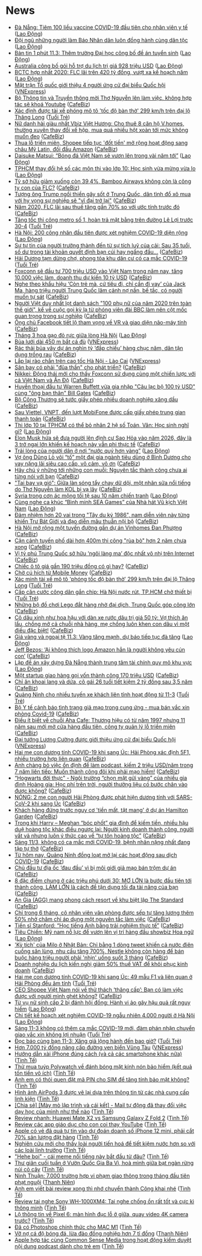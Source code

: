 # News

- [Đà Nẵng: Tiêm 100 liều vaccine COVID-19 đầu tiên cho nhân viên y tế](https://laodong.vn/xa-hoi/da-nang-tiem-100-lieu-vaccine-covid-19-dau-tien-cho-nhan-vien-y-te-887997.ldo) ([Lao Động](https://laodong.vn))
- [Đội ngũ những người làm Báo Nhân dân luôn đồng hành cùng dân tộc](https://laodong.vn/thoi-su/doi-ngu-nhung-nguoi-lam-bao-nhan-dan-luon-dong-hanh-cung-dan-toc-888000.ldo) ([Lao Động](https://laodong.vn))
- [Bản tin 1 phút 11.3: Thêm trường Đại học công bố đề án tuyển sinh](https://laodong.vn/video-thoi-su/ban-tin-1-phut-113-them-truong-dai-hoc-cong-bo-de-an-tuyen-sinh-887968.ldo) ([Lao Động](https://laodong.vn))
- [Australia công bố gói hỗ trợ du lịch trị giá 928 triệu USD](https://laodong.vn/the-gioi/australia-cong-bo-goi-ho-tro-du-lich-tri-gia-928-trieu-usd-887958.ldo) ([Lao Động](https://laodong.vn))
- [BCTC hợp nhất 2020: FLC lãi trên 420 tỷ đồng, vượt xa kế hoạch năm](https://laodong.vn/kinh-te/bctc-hop-nhat-2020-flc-lai-tren-420-ty-dong-vuot-xa-ke-hoach-nam-887975.ldo) ([Lao Động](https://laodong.vn))
- [Mặt trận Tổ quốc giới thiệu 4 người ứng cử đại biểu Quốc hội](https://vnexpress.net/mat-tran-to-quoc-gioi-thieu-4-nguoi-ung-cu-dai-bieu-quoc-hoi-4246925.html) ([VNExpress](https://vnexpress.net))
- [Bộ Thông tin và Truyền thông mời Thơ Nguyễn lên làm việc, không hợp tác sẽ khoá Youtube](https://cafebiz.vn/bo-thong-tin-va-truyen-thong-moi-tho-nguyen-len-lam-viec-khong-hop-tac-se-khoa-youtube-20210311120039892.chn) ([CafeBiz](https://cafebiz.vn))
- [Xác định được tài xế phóng mô tô 'tốc độ bàn thờ' 299 km/h trên đại lộ Thăng Long](https://tuoitre.vn/xac-dinh-duoc-tai-xe-phong-mo-to-toc-do-ban-tho-299-km-h-tren-dai-lo-thang-long-20210311112235767.htm) ([Tuổi Trẻ](https://tuoitre.vn))
- [Nữ danh hài giàu nhất Vbiz Việt Hương: Cho thuê 8 căn hộ V.homes, thường xuyên thay đổi xế hộp, mua quá nhiều hột xoàn tới mức không muốn đeo](https://cafebiz.vn/nu-danh-hai-giau-nhat-vbiz-viet-huong-cho-thue-8-can-ho-vhomes-thuong-xuyen-thay-doi-xe-hop-mua-qua-nhieu-hot-xoan-toi-muc-khong-muon-deo-2021031111375697.chn) ([CafeBiz](https://cafebiz.vn))
- [Thua lỗ triền miên, Shopee tiếp tục 'đốt tiền' mở rộng hoạt động sang châu Mỹ Latin, đối đầu Amazon](https://cafebiz.vn/thua-lo-trien-mien-shopee-tiep-tuc-dot-tien-mo-rong-hoat-dong-sang-chau-my-latin-doi-dau-amazon-20210311114720733.chn) ([CafeBiz](https://cafebiz.vn))
- [Daisuke Matsui: “Bóng đá Việt Nam sẽ vươn lên trong vài năm tới”](https://laodong.vn/bong-da/daisuke-matsui-bong-da-viet-nam-se-vuon-len-trong-vai-nam-toi-887960.ldo) ([Lao Động](https://laodong.vn))
- [TPHCM thay đổi hệ số các môn thi vào lớp 10: Học sinh vừa mừng vừa lo](https://laodong.vn/video/tphcm-thay-doi-he-so-cac-mon-thi-vao-lop-10-hoc-sinh-vua-mung-vua-lo-887924.ldo) ([Lao Động](https://laodong.vn))
- [Tỷ sở hữu giảm xuống còn 39,4%, Bamboo Airways không còn là công ty con của FLC?](https://cafebiz.vn/ty-so-huu-giam-xuong-con-394-bamboo-airways-khong-con-la-cong-ty-con-cua-flc-20210311113459622.chn) ([CafeBiz](https://cafebiz.vn))
- [Tượng ông Trump ngồi thiền gây sốt ở Trung Quốc, dân tình đổ xô mua với hy vọng sự nghiệp sẽ "vĩ đại trở lại"](https://cafebiz.vn/tuong-ong-trump-ngoi-thien-gay-sot-o-trung-quoc-dan-tinh-do-xo-mua-voi-hy-vong-su-nghiep-se-vi-dai-tro-lai-20210311113333222.chn) ([CafeBiz](https://cafebiz.vn))
- [Năm 2020, FLC lãi sau thuế tăng gần 70% so với ước tính trước đó](https://cafebiz.vn/sau-kiem-toan-loi-nhuan-flc-tang-gan-70-so-voi-bao-cao-tai-chinh-tu-lap-20210311113219207.chn) ([CafeBiz](https://cafebiz.vn))
- [Tăng tốc thi công metro số 1, hoàn trả mặt bằng trên đường Lê Lợi trước 30-4](https://tuoitre.vn/tang-toc-thi-cong-metro-so-1-hoan-tra-mat-bang-tren-duong-le-loi-truoc-30-4-2021031110070371.htm) ([Tuổi Trẻ](https://tuoitre.vn))
- [Hà Nội: 200 công nhân đầu tiên được xét nghiệm COVID-19 diện rộng](https://laodong.vn/photo/ha-noi-200-cong-nhan-dau-tien-duoc-xet-nghiem-covid-19-dien-rong-887916.ldo) ([Lao Động](https://laodong.vn))
- [Sự tự tin của người trưởng thành đến từ sự tích luỹ của cải: Sau 35 tuổi, số dư trong tài khoản quyết định bạn cúi hay ngẩng đầu...](https://cafebiz.vn/su-tu-tin-cua-nguoi-truong-thanh-den-tu-su-tich-luy-cua-cai-sau-35-tuoi-so-du-trong-tai-khoan-quyet-dinh-ban-cui-hay-ngang-dau-20210311111623614.chn) ([CafeBiz](https://cafebiz.vn))
- [Hải Dương tạm dừng chợ, phong tỏa khu dân cư có ca mắc COVID-19](https://tuoitre.vn/hai-duong-tam-dung-cho-phong-toa-khu-dan-cu-co-ca-mac-covid-19-20210311104543272.htm) ([Tuổi Trẻ](https://tuoitre.vn))
- [Foxconn sẽ đầu tư 700 triệu USD vào Việt Nam trong năm nay, tăng 10.000 việc làm, doanh thu dự kiến 10 tỷ USD](https://cafebiz.vn/foxconn-se-dau-tu-700-trieu-usd-vao-viet-nam-trong-nam-nay-tang-10000-viec-lam-doanh-thu-du-kien-10-ty-usd-20210311110716482.chn) ([CafeBiz](https://cafebiz.vn))
- [Nghe theo khẩu hiệu ‘Còn trẻ mà, cứ tiêu đi, chỉ cần đi vay’ của Jack Ma, hàng triệu người Trung Quốc lâm cảnh nợ nần, bế tắc, có người muốn tự sát](https://cafebiz.vn/nghe-theo-khau-hieu-con-tre-ma-cu-tieu-di-chi-can-di-vay-cua-jack-ma-hang-trieu-nguoi-trung-quoc-lam-canh-no-nan-be-tac-co-nguoi-muon-tu-sat-2021031111022858.chn) ([CafeBiz](https://cafebiz.vn))
- [Người Việt duy nhất lọt danh sách "100 phụ nữ của năm 2020 trên toàn thế giới", kể về cuộc gọi kỳ lạ từ phóng viên đài BBC làm nên cột mốc quan trọng trong sự nghiệp](https://cafebiz.vn/nguoi-viet-duy-nhat-lot-danh-sach-100-phu-nu-cua-nam-2020-tren-toan-the-gioi-ke-ve-cuoc-goi-ky-la-tu-phong-vien-dai-bbc-lam-nen-cot-moc-quan-trong-trong-su-nghiep-20210311110204943.chn) ([CafeBiz](https://cafebiz.vn))
- [Ông chủ Facebook tiết lộ tham vọng về VR và giao diện não-máy tính](https://cafebiz.vn/ong-chu-facebook-tiet-lo-tham-vong-ve-vr-va-giao-dien-nao-may-tinh-20210311091311019.chn) ([CafeBiz](https://cafebiz.vn))
- [Tháng 3 hoa gạo đỏ rực giữa lòng Hà Nội](https://laodong.vn/photo/thang-3-hoa-gao-do-ruc-giua-long-ha-noi-887199.ldo) ([Lao Động](https://laodong.vn))
- [Bủa lưới dài 450 m bắt cá đù](https://vnexpress.net/bua-luoi-dai-450-m-bat-ca-du-4246632.html) ([VNExpress](https://vnexpress.net))
- [Rác thải bủa vây dự án nghìn tỷ ‘đắp chiếu’ hàng chục năm, dân tận dụng trồng rau](https://cafebiz.vn/rac-thai-bua-vay-du-an-nghin-ty-dap-chieu-hang-chuc-nam-dan-tan-dung-trong-rau-20210311105628605.chn) ([CafeBiz](https://cafebiz.vn))
- [Lắp lại rào chắn trên cao tốc Hà Nội - Lào Cai](https://vnexpress.net/lap-lai-rao-chan-tren-cao-toc-ha-noi-lao-cai-4246803.html) ([VNExpress](https://vnexpress.net))
- [Sân bay có phải "đũa thần" cho phát triển?](https://cafebiz.vn/san-bay-co-phai-dua-than-cho-phat-trien-20210311104539004.chn) ([CafeBiz](https://cafebiz.vn))
- [Nikkei: Động thái mới cho thấy Foxconn sử dụng cùng một chiến lược với cả Việt Nam và Ấn Độ](https://cafebiz.vn/nikkei-dong-thai-moi-cho-thay-foxconn-su-dung-cung-mot-chien-luoc-voi-ca-viet-nam-va-an-do-20210311104308653.chn) ([CafeBiz](https://cafebiz.vn))
- [Huyền thoại đầu tư Warren Buffett vừa gia nhập "Câu lạc bộ 100 tỷ USD" cùng "ông bạn thân" Bill Gates](https://cafebiz.vn/huyen-thoai-dau-tu-warren-buffett-vua-gia-nhap-cau-lac-bo-100-ty-usd-cung-ong-ban-than-bill-gates-20210311101725248.chn) ([CafeBiz](https://cafebiz.vn))
- [Bộ Công Thương sẽ tước giấy phép nhiều doanh nghiệp xăng dầu](https://cafebiz.vn/bo-cong-thuong-se-tuoc-giay-phep-nhieu-doanh-nghiep-xang-dau-20210311104126078.chn) ([CafeBiz](https://cafebiz.vn))
- [Sau Viettel, VNPT, đến lượt MobiFone được cấp giấy phép trung gian thanh toán](https://cafebiz.vn/sau-viettel-vnpt-den-luot-mobifone-duoc-cap-giay-phep-trung-gian-thanh-toan-2021031110363151.chn) ([CafeBiz](https://cafebiz.vn))
- [Thi lớp 10 tại TPHCM có thể bỏ nhân 2 hệ số Toán, Văn: Học sinh nghĩ gì?](https://laodong.vn/giao-duc/thi-lop-10-tai-tphcm-co-the-bo-nhan-2-he-so-toan-van-hoc-sinh-nghi-gi-887907.ldo) ([Lao Động](https://laodong.vn))
- [Elon Musk hứa sẽ đưa người lên định cư Sao Hỏa vào năm 2026, đây là 3 trở ngại lớn khiến kế hoạch này vẫn phi thực tế](https://cafebiz.vn/elon-musk-hua-se-dua-nguoi-len-dinh-cu-sao-hoa-vao-nam-2026-day-la-3-tro-ngai-lon-khien-ke-hoach-nay-van-phi-thuc-te-2021031109090555.chn) ([CafeBiz](https://cafebiz.vn))
- [Trải lòng của người dân ở nơi “nước quý hơn vàng”](https://laodong.vn/video/trai-long-cua-nguoi-dan-o-noi-nuoc-quy-hon-vang-887557.ldo) ([Lao Động](https://laodong.vn))
- [Vợ ông Dũng Lò vôi “tố” một đại gia ngành tiêu dùng ở Bình Dương cho vay nặng lãi siêu cao cấp, vô cảm, vô ơn](https://cafebiz.vn/vo-ong-dung-lo-voi-to-mot-dai-gia-nganh-tieu-dung-o-binh-duong-cho-vay-nang-lai-sieu-cao-cap-vo-cam-vo-on-20210311102555691.chn) ([CafeBiz](https://cafebiz.vn))
- [Hãy chú ý những tới những con muỗi: Nguyên tắc thành công chưa ai từng nói với bạn](https://cafebiz.vn/hay-chu-y-nhung-toi-nhung-con-muoi-nguyen-tac-thanh-cong-chua-ai-tung-noi-voi-ban-2021031110243479.chn) ([CafeBiz](https://cafebiz.vn))
- ["Tai bay vạ gió": Giữa làn sóng tẩy chay dữ dội, một nhãn sữa nổi tiếng do Thơ Nguyễn làm KOL bị vạ lây](https://cafebiz.vn/tai-bay-va-gio-giua-lan-song-tay-chay-mot-nhan-sua-noi-tieng-do-tho-nguyen-lam-kol-bi-va-lay-20210311102258928.chn) ([CafeBiz](https://cafebiz.vn))
- [Syria trong cơn ác mộng tồi tệ sau 10 năm chiến tranh](https://laodong.vn/the-gioi/syria-trong-con-ac-mong-toi-te-sau-10-nam-chien-tranh-887926.ldo) ([Lao Động](https://laodong.vn))
- [Cùng nghe ca khúc “Bình minh SEA Games” của Nhà hát Vũ kịch Việt Nam](https://laodong.vn/giai-tri/cung-nghe-ca-khuc-binh-minh-sea-games-cua-nha-hat-vu-kich-viet-nam-887902.ldo) ([Lao Động](https://laodong.vn))
- [Đảm nhiệm hơn 20 vai trong "Tây du ký 1986", nam diễn viên này từng khiến Trư Bát Giới và đạo diễn mâu thuẫn nội bộ](https://cafebiz.vn/dam-nhiem-hon-20-vai-trong-tay-du-ky-1986-nam-dien-vien-nay-tung-khien-chu-bat-gioi-va-dao-dien-mau-thuan-noi-bo-20210310170107932.chn) ([CafeBiz](https://cafebiz.vn))
- [Hà Nội mở rộng một tuyến đường gần dự án Vinhomes Đan Phượng](https://cafebiz.vn/ha-noi-mo-rong-mot-tuyen-duong-gan-du-an-vinhomes-dan-phuong-2021031110134466.chn) ([CafeBiz](https://cafebiz.vn))
- [Cận cảnh tuyến phố dài hơn 400m thi công "rùa bò" hơn 2 năm chưa xong](https://cafebiz.vn/can-canh-tuyen-pho-dai-hon-400m-thi-cong-rua-bo-hon-2-nam-chua-xong-20210311100756264.chn) ([CafeBiz](https://cafebiz.vn))
- [Vị tỷ phú Trung Quốc sở hữu ‘ngôi làng ma’ độc nhất vô nhị trên Internet](https://cafebiz.vn/vi-ty-phu-trung-quoc-so-huu-ngoi-lang-ma-doc-nhat-vo-nhi-tren-internet-20210311090018397.chn) ([CafeBiz](https://cafebiz.vn))
- [Chiếc ô tô giá gần 190 triệu đồng có gì hay?](https://cafebiz.vn/chiec-o-to-gia-gan-190-trieu-dong-co-gi-hay-20210311090706215.chn) ([CafeBiz](https://cafebiz.vn))
- [Chờ cú hích từ Mobile Money](https://cafebiz.vn/cho-cu-hich-tu-mobile-money-20210311100522905.chn) ([CafeBiz](https://cafebiz.vn))
- [Xác minh tài xế mô tô 'phóng tốc độ bàn thờ' 299 km/h trên đại lộ Thăng Long](https://tuoitre.vn/xac-minh-tai-xe-mo-to-phong-toc-do-ban-tho-299-km-h-tren-dai-lo-thang-long-20210311095053825.htm) ([Tuổi Trẻ](https://tuoitre.vn))
- [Cấp căn cước công dân gắn chip: Hà Nội nước rút, TP.HCM chờ thiết bị](https://tuoitre.vn/cap-can-cuoc-cong-dan-gan-chip-ha-noi-nuoc-rut-tp-hcm-cho-thiet-bi-2021031108253232.htm) ([Tuổi Trẻ](https://tuoitre.vn))
- [Những bộ đồ chơi Lego đắt hàng nhờ đại dịch, Trung Quốc góp công lớn](https://cafebiz.vn/nhung-bo-do-choi-lego-dat-hang-nho-dai-dich-trung-quoc-gop-cong-lon-20210311090223757.chn) ([CafeBiz](https://cafebiz.vn))
- [Cô dâu xinh như hoa hậu với dàn xe rước dâu trị giá 50 tỷ: Vợ thích ăn lẩu, chồng mở cả chuỗi nhà hàng, mẹ chồng luôn khen con dâu vì một điều đặc biệt!](https://cafebiz.vn/co-dau-xinh-nhu-hoa-hau-voi-dan-xe-ruoc-dau-tri-gia-50-ty-vo-thich-an-lau-chong-mo-ca-chuoi-nha-hang-me-chong-luon-khen-con-dau-vi-mot-dieu-dac-biet-20210311095213856.chn) ([CafeBiz](https://cafebiz.vn))
- [Giá vàng và ngoại tệ 11.3: Vàng tăng mạnh, dự báo tiếp tục đà tăng](https://laodong.vn/video-thoi-su/gia-vang-va-ngoai-te-113-vang-tang-manh-du-bao-tiep-tuc-da-tang-887911.ldo) ([Lao Động](https://laodong.vn))
- [Jeff Bezos: ‘Ai không thích logo Amazon hẳn là người không yêu cún con’](https://cafebiz.vn/jeff-bezos-ai-khong-thich-logo-amazon-han-la-nguoi-khong-yeu-cun-con-20210310173726775.chn) ([CafeBiz](https://cafebiz.vn))
- [Lập đề án xây dựng Đà Nẵng thành trung tâm tài chính quy mô khu vực](https://laodong.vn/xa-hoi/lap-de-an-xay-dung-da-nang-thanh-trung-tam-tai-chinh-quy-mo-khu-vuc-887893.ldo) ([Lao Động](https://laodong.vn))
- [Một startup giao hàng gọi vốn thành công 170 triệu USD](https://cafebiz.vn/mot-startup-giao-hang-goi-von-thanh-cong-170-trieu-usd-20210311090413964.chn) ([CafeBiz](https://cafebiz.vn))
- [Chỉ ăn khoai lang và dứa, cô gái 26 tuổi tiết kiệm 2 tỷ đồng sau 3,5 năm](https://cafebiz.vn/chi-an-khoai-lang-va-dua-co-gai-26-tuoi-tiet-kiem-2-ty-dong-sau-35-nam-20210311091502768.chn) ([CafeBiz](https://cafebiz.vn))
- [Quảng Ninh cho nhiều tuyến xe khách liên tỉnh hoạt động từ 11-3](https://tuoitre.vn/quang-ninh-cho-nhieu-tuyen-xe-khach-lien-tinh-hoat-dong-tu-11-3-20210311075517272.htm) ([Tuổi Trẻ](https://tuoitre.vn))
- [Bộ Y tế cảnh báo tình trạng giả mạo trong cung ứng - mua bán vắc xin phòng Covid-19](https://cafebiz.vn/bo-y-te-canh-bao-tinh-trang-gia-mao-trong-cung-ung-mua-ban-vac-xin-phong-covid-19-20210311084612446.chn) ([CafeBiz](https://cafebiz.vn))
- [Điều ít biết về chuỗi Aha Cafe: Thương hiệu có từ năm 1997 nhưng 11 năm sau mới mở cửa hàng đầu tiên, công ty quản lý lỗ triền miên](https://cafebiz.vn/dieu-it-biet-ve-chuoi-aha-cafe-thuong-hieu-co-tu-nam-1997-nhung-11-nam-sau-moi-mo-cua-hang-dau-tien-cong-ty-quan-ly-lo-trien-mien-20210310180951739.chn) ([CafeBiz](https://cafebiz.vn))
- [Đại tướng Lương Cường được giới thiệu ứng cử đại biểu Quốc hội](https://vnexpress.net/dai-tuong-luong-cuong-duoc-gioi-thieu-ung-cu-dai-bieu-quoc-hoi-4246702.html) ([VNExpress](https://vnexpress.net))
- [Hai mẹ con dương tính COVID-19 khi sang Úc: Hải Phòng xác định 5F1, nhiều trường hợp liên quan](https://cafebiz.vn/hai-me-con-duong-tinh-covid-19-khi-sang-uc-hai-phong-xac-dinh-5f1-nhieu-truong-hop-lien-quan-20210311083746128.chn) ([CafeBiz](https://cafebiz.vn))
- [Anh chàng bỏ việc ổn định để làm podcast, kiếm 2 triệu USD/năm trong 7 năm liên tiếp: Muốn thành công đôi khi phải mạo hiểm!](https://cafebiz.vn/anh-chang-bo-viec-on-dinh-de-lam-podcast-kiem-2-trieu-usd-nam-trong-7-nam-lien-tiep-muon-thanh-cong-doi-khi-phai-mao-hiem-20210310151421773.chn) ([CafeBiz](https://cafebiz.vn))
- [“Hogwarts đời thực" - Ngôi trường “chọn mặt gửi vàng” của nhiều gia đình Hoàng gia: Học phí trên trời, người thường liệu có bước chân vào được không?](https://cafebiz.vn/hogwarts-doi-thuc-ngoi-truong-chon-mat-gui-vang-cua-nhieu-gia-dinh-hoang-gia-hoc-phi-tren-troi-nguoi-thuong-lieu-co-buoc-chan-vao-duoc-khong-20210311083658892.chn) ([CafeBiz](https://cafebiz.vn))
- [NÓNG: 2 mẹ con người Hải Phòng được phát hiện dương tính với SARS-CoV-2 khi sang Úc](https://cafebiz.vn/nong-2-me-con-nguoi-hai-phong-duoc-phat-hien-duong-tinh-voi-sars-cov-2-khi-sang-uc-20210311083525092.chn) ([CafeBiz](https://cafebiz.vn))
- [Khách hàng đứng trước nguy cơ 'tiền mất, tật mang' ở dự án Hamilton Garden](https://cafebiz.vn/khach-hang-dung-truoc-nguy-co-tien-mat-tat-mang-o-du-an-hamilton-garden-20210311083444299.chn) ([CafeBiz](https://cafebiz.vn))
- [Trong khi Harry – Meghan “bóc phốt” gia đình để kiếm tiền, nhiều hậu duệ hoàng tộc khác điều ngược lại: Người kinh doanh thành công, người vất vả nhưng luôn ý thức cao về “tự tôn hoàng tộc”](https://cafebiz.vn/trong-khi-harry-meghan-boc-phot-gia-dinh-de-kiem-tien-nhieu-hau-due-hoang-toc-khac-dieu-nguoc-lai-nguoi-kinh-doanh-thanh-cong-nguoi-vat-va-nhung-luon-y-thuc-cao-ve-tu-ton-hoang-toc-20210311083422324.chn) ([CafeBiz](https://cafebiz.vn))
- [Sáng 11/3, không có ca mắc mới COVID-19, bệnh nhân nặng nhất đang tập tự thở](https://cafebiz.vn/sang-11-3-khong-co-ca-mac-moi-covid-19-benh-nhan-nang-nhat-dang-tap-tu-tho-20210311083400639.chn) ([CafeBiz](https://cafebiz.vn))
- [Từ hôm nay, Quảng Ninh đồng loạt mở lại các hoạt động sau dịch COVID-19](https://cafebiz.vn/tu-hom-nay-quang-ninh-dong-loat-mo-lai-cac-hoat-dong-sau-dich-covid-19-20210311083036314.chn) ([CafeBiz](https://cafebiz.vn))
- [Chủ đầu tư địa ốc ‘đau đầu’ vì bị môi giới giả mạo bán trộm dự án](https://cafebiz.vn/chu-dau-tu-dia-oc-dau-dau-vi-bi-moi-gioi-gia-mao-ban-trom-du-an-20210311082750427.chn) ([CafeBiz](https://cafebiz.vn))
- [8 đặc điểm chung ở các triệu phú dưới 30: MƠ LỚN là bước đầu tiên tới thành công, LÀM LỚN là cách để tận dụng tối đa tài năng của bạn](https://cafebiz.vn/8-dac-diem-chung-o-cac-trieu-phu-duoi-30-mo-lon-la-buoc-dau-tien-toi-thanh-cong-lam-lon-la-cach-de-tan-dung-toi-da-tai-nang-cua-ban-20210308181850917.chn) ([CafeBiz](https://cafebiz.vn))
- [An Gia (AGG) mang phong cách resort về khu biệt lập The Standard](https://cafebiz.vn/an-gia-agg-mang-phong-cach-resort-ve-khu-biet-lap-the-standard-20210310164641029.chn) ([CafeBiz](https://cafebiz.vn))
- [Chỉ trong 6 tháng, cô nhân viên văn phòng được sếp tự tăng lương thêm 50% nhờ chăm chỉ áp dụng một nguyên tắc làm việc](https://cafebiz.vn/chi-trong-6-thang-co-nhan-vien-van-phong-duoc-sep-tu-tang-luong-them-50-nho-cham-chi-ap-dung-mot-nguyen-tac-lam-viec-20210310160801475.chn) ([CafeBiz](https://cafebiz.vn))
- [Tiến sĩ Stanford: “Học tiếng Anh bằng trải nghiệm thực tế”](https://cafebiz.vn/tien-si-stanford-hoc-tieng-anh-bang-trai-nghiem-thuc-te-20210310155451782.chn) ([CafeBiz](https://cafebiz.vn))
- [Tiêu Chiến: Mỹ nam nỗ lực để vươn lên vị trí hàng đầu showbiz Hoa ngữ](https://laodong.vn/photo/tieu-chien-my-nam-no-luc-de-vuon-len-vi-tri-hang-dau-showbiz-hoa-ngu-887631.ldo) ([Lao Động](https://laodong.vn))
- ['Kỳ tích' của Milo ở Nhật Bản: Chỉ bằng 1 dòng tweet khiến cả nước điên cuồng săn lùng, nhu cầu tăng 700%, Nestle không còn hàng để bán buộc hàng triệu người phải 'nhịn' uống suốt 3 tháng](https://cafebiz.vn/ky-tich-cua-milo-o-nhat-ban-chi-bang-1-dong-tweet-khien-ca-nuoc-dien-cuong-san-lung-nhu-cau-tang-700-nestle-khong-con-hang-de-ban-buoc-hang-trieu-nguoi-phai-nhin-uong-suot-3-thang-20210310232727907.chn) ([CafeBiz](https://cafebiz.vn))
- [Doanh nghiệp du lịch kiến nghị giảm 50% thuế VAT để khôi phục kinh doanh](https://cafebiz.vn/doanh-nghiep-du-lich-kien-nghi-giam-50-thue-vat-de-khoi-phuc-kinh-doanh-20210310181235494.chn) ([CafeBiz](https://cafebiz.vn))
- [Hai mẹ con dương tính COVID-19 khi sang Úc: 49 mẫu F1 và liên quan ở Hải Phòng đều âm tính](https://tuoitre.vn/hai-me-con-duong-tinh-covid-19-khi-sang-uc-49-mau-f1-va-lien-quan-o-hai-phong-deu-am-tinh-20210311073112585.htm) ([Tuổi Trẻ](https://tuoitre.vn))
- [CEO Shopee Việt Nam nói về thử thách ‘thăng cấp’: Bạn có làm việc được với người mình ghét không?](https://cafebiz.vn/ceo-shopee-viet-nam-noi-ve-thu-thach-thang-cap-ban-co-lam-viec-duoc-voi-nguoi-minh-ghet-khong-20210310161913467.chn) ([CafeBiz](https://cafebiz.vn))
- [Từ vụ nữ sinh cấp 2 bị đánh hội đồng: Hành vi ảo gây hậu quả rất nguy hiểm](https://laodong.vn/video/tu-vu-nu-sinh-cap-2-bi-danh-hoi-dong-hanh-vi-ao-gay-hau-qua-rat-nguy-hiem-887726.ldo) ([Lao Động](https://laodong.vn))
- [Chi tiết kế hoạch xét nghiệm COVID-19 ngẫu nhiên 4.000 người ở Hà Nội](https://laodong.vn/infographic/chi-tiet-ke-hoach-xet-nghiem-covid-19-ngau-nhien-4000-nguoi-o-ha-noi-886843.ldo) ([Lao Động](https://laodong.vn))
- [Sáng 11-3 không có thêm ca mắc COVID-19 mới, đàm phán nhận chuyển giao vắc xin không lợi nhuận](https://tuoitre.vn/sang-11-3-khong-co-them-ca-mac-covid-19-moi-dam-phan-nhan-chuyen-giao-vac-xin-khong-loi-nhuan-20210311062906987.htm) ([Tuổi Trẻ](https://tuoitre.vn))
- [Đọc báo cùng bạn 11-3: Xăng giả lộng hành đến bao giờ?](https://tuoitre.vn/doc-bao-cung-ban-11-3-xang-gia-long-hanh-den-bao-gio-20210311032830194.htm) ([Tuổi Trẻ](https://tuoitre.vn))
- [Hơn 7.000 tỷ đồng nâng cấp đường ven biển Vũng Tàu](https://vnexpress.net/hon-7-000-ty-dong-nang-cap-duong-ven-bien-vung-tau-4246468.html) ([VNExpress](https://vnexpress.net))
- [Hướng dẫn xài iPhone đúng cách (và cả các smartphone khác nữa)](https://tinhte.vn/thread/huong-dan-xai-iphone-dung-cach-va-ca-cac-smartphone-khac-nua.3290715/) ([Tinh Tế](https://tinhte.vn))
- [Thử mua tuýp Polywatch về đánh bóng mặt kính nón bảo hiểm (kết quả tốn tiền vô ích)](https://tinhte.vn/thread/thu-mua-tuyp-polywatch-ve-danh-bong-mat-kinh-non-bao-hiem-ket-qua-ton-tien-vo-ich.3290840/) ([Tinh Tế](https://tinhte.vn))
- [Anh em có thói quen đặt mã PIN cho SIM để tăng tính bảo mật không?](https://tinhte.vn/thread/anh-em-co-thoi-quen-dat-ma-pin-cho-sim-de-tang-tinh-bao-mat-khong.3289822/) ([Tinh Tế](https://tinhte.vn))
- [Hình ảnh AirPods 3 được vẽ lại dựa trên thông tin từ các nhà cung cấp linh kiện](https://tinhte.vn/thread/hinh-anh-airpods-3-duoc-ve-lai-dua-tren-thong-tin-tu-cac-nha-cung-cap-linh-kien.3291290/) ([Tinh Tế](https://tinhte.vn))
- [[Chia sẻ] [Mày mò lập trình và cái kết] - Mail tự động đã thay đổi việc dạy học của mình như thế nào](https://tinhte.vn/thread/chia-se-may-mo-lap-trinh-va-cai-ket-mail-tu-dong-da-thay-doi-viec-day-hoc-cua-minh-nhu-the-nao.3290909/) ([Tinh Tế](https://tinhte.vn))
- [Review nhanh: Huawei Mate X2 vs Samsung Galaxy Z Fold 2](https://tinhte.vn/thread/review-nhanh-huawei-mate-x2-vs-samsung-galaxy-z-fold-2.3289833/) ([Tinh Tế](https://tinhte.vn))
- [Review các app giáo dục cho con coi thay YouTube](https://tinhte.vn/thread/review-cac-app-giao-duc-cho-con-coi-thay-youtube.3162964/) ([Tinh Tế](https://tinhte.vn))
- [Apple có vẻ đã quá tự tin vào dự đoán doanh số iPhone 12 mini, phải cắt 70% sản lượng đặt hàng](https://tinhte.vn/thread/apple-co-ve-da-qua-tu-tin-vao-du-doan-doanh-so-iphone-12-mini-phai-cat-70-san-luong-dat-hang.3291251/) ([Tinh Tế](https://tinhte.vn))
- [Nghiên cứu mới cho thấy loài người tiến hoá để tiết kiệm nước hơn so với các loài linh trưởng](https://tinhte.vn/thread/nghien-cuu-moi-cho-thay-loai-nguoi-tien-hoa-de-tiet-kiem-nuoc-hon-so-voi-cac-loai-linh-truong.3290831/) ([Tinh Tế](https://tinhte.vn))
- ["Hehe boi" - cái meme nổi tiếng này bắt đầu từ đâu?](https://tinhte.vn/thread/hehe-boi-cai-meme-noi-tieng-nay-bat-dau-tu-dau.3290953/) ([Tinh Tế](https://tinhte.vn))
- [Thư giãn cuối tuần ở Vườn Quốc Gia Ba Vì, hoà mình giữa bạt ngàn rừng núi cỏ cây](https://tinhte.vn/thread/thu-gian-cuoi-tuan-o-vuon-quoc-gia-ba-vi-hoa-minh-giua-bat-ngan-rung-nui-co-cay.3221495/) ([Tinh Tế](https://tinhte.vn))
- [Ninh Thuận: 7.000 trường hợp vi phạm giao thông trong tháng đầu tiên phạt nguội](https://thanhnien.vn/thoi-su/ninh-thuan-7000-truong-hop-vi-pham-giao-thong-trong-thang-dau-tien-phat-nguoi-1352575.html) ([Thanh Niên](https://thanhnien.vn))
- [Anh em viết bài review xong thì nhớ chuyển thành Công khai nhé](https://tinhte.vn/thread/anh-em-viet-bai-review-xong-thi-nho-chuyen-thanh-cong-khai-nhe.3291058/) ([Tinh Tế](https://tinhte.vn))
- [Review tai nghe Sony WH-1000XM4: Tai nghe chống ồn rất tốt và cực kì thông minh](https://tinhte.vn/thread/review-tai-nghe-sony-wh-1000xm4-tai-nghe-chong-on-rat-tot-va-cuc-ki-thong-minh.3285547/) ([Tinh Tế](https://tinhte.vn))
- [Lộ thông tin về Pixel 6: màn hình đục lỗ ở giữa, quay video 4K camera trước?](https://tinhte.vn/thread/lo-thong-tin-ve-pixel-6-man-hinh-duc-lo-o-giua-quay-video-4k-camera-truoc.3291150/) ([Tinh Tế](https://tinhte.vn))
- [Đã có Photoshop chính thức cho MAC M1](https://tinhte.vn/thread/da-co-photoshop-chinh-thuc-cho-mac-m1.3291261/) ([Tinh Tế](https://tinhte.vn))
- [Vỡ nợ cá độ bóng đá, lừa đảo đồng nghiệp hơn 7 tỉ đồng](https://thanhnien.vn/thoi-su/vo-no-ca-do-bong-da-lua-dao-dong-nghiep-hon-7-ti-dong-1352508.html) ([Thanh Niên](https://thanhnien.vn))
- [Apple hợp tác cùng Common Sense Media trong hoạt động kiểm duyệt nội dung podcast dành cho trẻ em](https://tinhte.vn/thread/apple-hop-tac-cung-common-sense-media-trong-hoat-dong-kiem-duyet-noi-dung-podcast-danh-cho-tre-em.3290391/) ([Tinh Tế](https://tinhte.vn))
